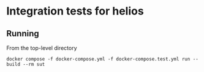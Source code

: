 # Integration tests for helios

## Running

From the top-level directory

```
docker compose -f docker-compose.yml -f docker-compose.test.yml run --build --rm sut
```
